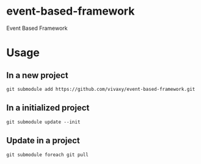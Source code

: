 # event-based-framework

Event Based Framework

# Usage

## In a new project

`git submodule add https://github.com/vivaxy/event-based-framework.git`

## In a initialized project

`git submodule update --init`

## Update in a project

`git submodule foreach git pull`
